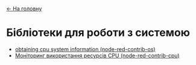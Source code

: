 [<- На головну](../)

# Бібліотеки для роботи з системою 

- [obtaining cpu system information (node-red-contrib-os)](os.md)
- [Моніторинг використання ресурсів CPU (node-red-contrib-cpu)](cpu.md)
